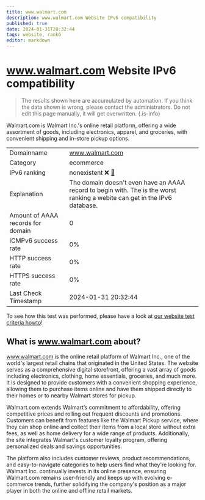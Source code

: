 ```yaml
---
title: www.walmart.com
description: www.walmart.com Website IPv6 compatibility
published: true
date: 2024-01-31T20:32:44
tags: website, rank6
editor: markdown
---
```


# www.walmart.com Website IPv6 compatibility

> The results shown here are accumulated by automation. If you think the data shown is wrong, please contact the administrators. 
> Do not edit this page manually, it will get overwritten.
{.is-info}

Walmart.com is Walmart Inc.'s online retail platform, offering a wide assortment of goods, including electronics, apparel, and groceries, with convenient shipping and in-store pickup options.


|   |   |
| - | - |
| Domainname | www.walmart.com
| Category | ecommerce |
| IPv6 ranking | nonexistent :x: [🔗](/howto/ranking) |
| Explanation | The domain doesn't even have an AAAA record to begin with. The is the worst ranking a webite can get in the IPv6 database. |
| Amount of AAAA records for domain | 0 |
| ICMPv6 success rate | 0%|
| HTTP success rate | 0% |
| HTTPS success rate | 0% |
| Last Check Timestamp | 2024-01-31 20:32:44 |

To see how this test was performed, please have a look at [our website test criteria howto](/howto/testcriteria/website)!


## What is www.walmart.com about?
www.walmart.com is the online retail platform of Walmart Inc., one of the world's largest retail chains that originated in the United States. The website serves as a comprehensive digital storefront, offering a vast array of goods including electronics, clothing, home essentials, groceries, and much more. It is designed to provide customers with a convenient shopping experience, allowing them to purchase items online and have them shipped directly to their homes or to nearby Walmart stores for pickup.

Walmart.com extends Walmart’s commitment to affordability, offering competitive prices and rolling out frequent discounts and promotions. Customers can benefit from features like the Walmart Pickup service, where they can shop online and collect their items from a local store without extra fees, as well as home delivery for a wide range of products. Additionally, the site integrates Walmart's customer loyalty program, offering personalized deals and savings opportunities.

The platform also includes customer reviews, product recommendations, and easy-to-navigate categories to help users find what they're looking for. Walmart Inc. continually invests in its online presence, ensuring Walmart.com remains user-friendly and keeps up with evolving e-commerce trends, further solidifying the company's position as a major player in both the online and offline retail markets.


